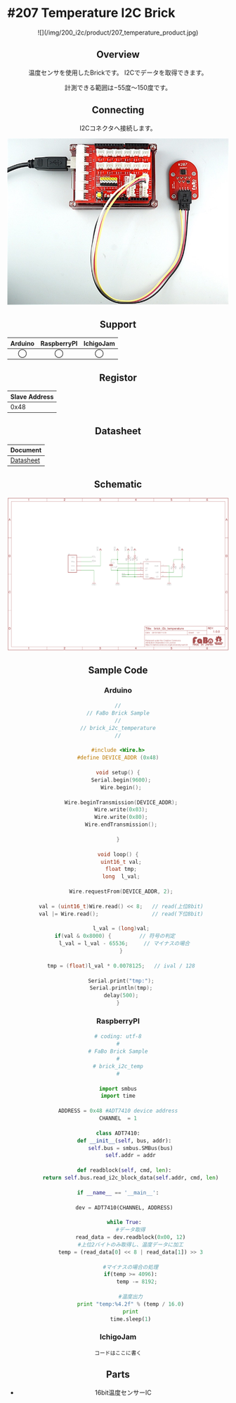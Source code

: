 # #207 Temperature I2C Brick

<center>![](/img/200_i2c/product/207_temperature_product.jpg)
<!--COLORME-->

## Overview
温度センサを使用したBrickです。
I2Cでデータを取得できます。

計測できる範囲は−55度〜150度です。

## Connecting
I2Cコネクタへ接続します。

![](/img/200_i2c/connect/207_temperature_connect.jpg)

## Support
|Arduino|RaspberryPI|IchigoJam|
|:--:|:--:|:--:|
|◯|◯|◯|

## Registor
| Slave Address |
| -- |
| 0x48 |

## Datasheet
| Document |
| -- |
| [Datasheet](http://www.analog.com/media/en/technical-documentation/data-sheets/ADT7410.pdf) |

## Schematic

![](/img/200_i2c/schematic/207_temperature_schematic.png)

## Sample Code
### Arduino
```c
//
// FaBo Brick Sample
//
// brick_i2c_temperature
//

#include <Wire.h>
#define DEVICE_ADDR (0x48)

void setup() {
  Serial.begin(9600);
  Wire.begin();
 
  Wire.beginTransmission(DEVICE_ADDR);
  Wire.write(0x03);
  Wire.write(0x80);
  Wire.endTransmission();
 
}
 
void loop() {
  uint16_t val;
  float tmp;
  long  l_val;
  
  Wire.requestFrom(DEVICE_ADDR, 2);
  
  val = (uint16_t)Wire.read() << 8;   // read(上位8bit)
  val |= Wire.read();                 // read(下位8bit)
 
  l_val = (long)val;
  if(val & 0x8000) {         // 符号の判定    
    l_val = l_val - 65536;     // マイナスの場合
  }
 
  tmp = (float)l_val * 0.0078125;   // ival / 128

  Serial.print("tmp:");
  Serial.println(tmp);
  delay(500);
}

```

### RaspberryPI

```python
# coding: utf-8
#
# FaBo Brick Sample
#
# brick_i2c_temp
#

import smbus
import time
  
ADDRESS = 0x48 #ADT7410 device address
CHANNEL  = 1

class ADT7410:
    def __init__(self, bus, addr):
        self.bus = smbus.SMBus(bus)
        self.addr = addr

    def readblock(self, cmd, len):
        return self.bus.read_i2c_block_data(self.addr, cmd, len)
 
if __name__ == '__main__':

    dev = ADT7410(CHANNEL, ADDRESS)

    while True:
        #データ取得
        read_data = dev.readblock(0x00, 12)
        #上位2バイトのみ取得し、温度データに加工
        temp = (read_data[0] << 8 | read_data[1]) >> 3

        #マイナスの場合の処理
        if(temp >= 4096):
            temp -= 8192;

        #温度出力
        print "temp:%4.2f" % (temp / 16.0)
        print
        time.sleep(1)
```

### IchigoJam

```basic
コードはここに書く
```


## Parts
- 16bit温度センサーIC
